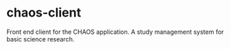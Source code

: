 chaos-client
============

Front end client for the CHAOS application.  A study management system for basic science research.
